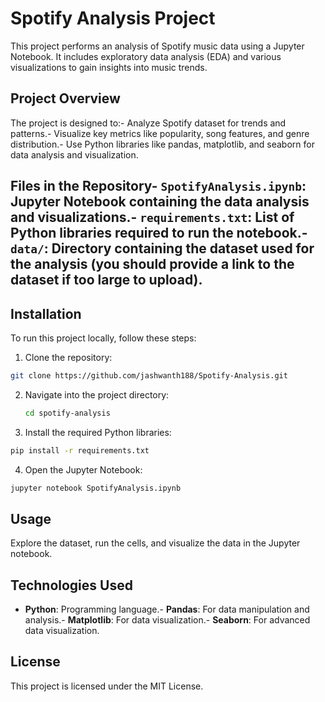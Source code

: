 # Spotify Analysis Project
 This project performs an analysis of Spotify music data using a Jupyter Notebook. It includes exploratory data analysis (EDA) and various visualizations to gain insights into music trends.
 
 ## Project Overview
 The project is designed to:- Analyze Spotify dataset for trends and patterns.- Visualize key metrics like popularity, song features, and genre distribution.- Use Python libraries like pandas, matplotlib, and seaborn for data analysis and visualization.
 
 ## Files in the Repository- `SpotifyAnalysis.ipynb`: Jupyter Notebook containing the data analysis and visualizations.- `requirements.txt`: List of Python libraries required to run the notebook.- `data/`: Directory containing the dataset used for the analysis (you should provide a link to the dataset if too large to upload).
 ## Installation
 To run this project locally, follow these steps:
 1. Clone the repository:
   ```bash
   git clone https://github.com/jashwanth188/Spotify-Analysis.git
   ```
2. Navigate into the project directory:
   ```bash
   cd spotify-analysis
   ```
 3. Install the required Python libraries:
   ```bash
   pip install -r requirements.txt
   ```
 4. Open the Jupyter Notebook:
   ```bash
   jupyter notebook SpotifyAnalysis.ipynb

   ```
 
 ## Usage
 Explore the dataset, run the cells, and visualize the data in the Jupyter notebook.
 ## Technologies Used
- **Python**: Programming language.- **Pandas**: For data manipulation and analysis.- **Matplotlib**: For data visualization.- **Seaborn**: For advanced data visualization.
 ## License
 This project is licensed under the MIT License.
